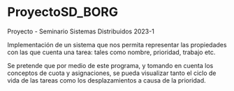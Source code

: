 # ProyectoSD_BORG
Proyecto - Seminario Sistemas Distribuidos 2023-1

Implementación de un sistema que nos permita representar las propiedades con las que cuenta una tarea: tales como nombre, prioridad, trabajo etc.

Se pretende que por medio de este programa, y tomando en cuenta los conceptos de cuota y asignaciones, se pueda visualizar tanto el ciclo de vida de las tareas como los desplazamientos a causa de la prioridad.
